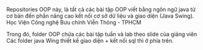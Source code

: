 Repositories OOP này, là tất cả các bài tập OOP viết bằng ngôn ngữ java từ cơ bản đến phần nâng cao kết nối cơ sở dữ liệu và giao diện (Java Swing). 
Học Viện Công nghệ Bưu chính Viễn Thông - TPHCM

Trong đó, folder OOP chứa các bài tập tuần và lab theo slide của giảng viên
Các folder java Wing thiết kế giao diện + kết nối sql thì ở phía trên.
